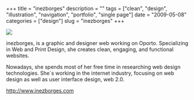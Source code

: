 +++
title = "inezborges"
description = ""
tags = ["clean", "design", "illustration", "navigation", "portfolio", "single page"]
date = "2009-05-08"
categories = ["design"]
slug = "inezborges"
+++


 

  <div id="screens-thumbs" class="clearfix">
    <div class="txt-center" id="design-submission"><a href="http://www.inezborges.com/"><img id='bluga-thumbnail-1596' class='bluga-thumbnail large' src='/media/bluga/
wt4a03ee93eea43_0.jpg'/></a></div>  
  </div>   
<p>inezborges, is a graphic and designer web working on Oporto. Specializing in Web and Print Design, she creates clean, engaging, and functional websites.</p>
<p>Nowadays, she spends most of her free time in researching web design technologies. She´s working in the internet industry, focusing on web design as well as user interface design, web 2.0.</p>
<p><a href="http://www.inezborges.com/">http://www.inezborges.com</a></p>




